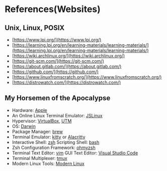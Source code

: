 # References(Websites) 
## Unix, Linux, POSIX

- [https://www.lpi.org/](https://www.lpi.org/)
- [https://learning.lpi.org/en/learning-materials/learning-materials/](https://learning.lpi.org/en/learning-materials/learning-materials/)
- [https://wiki.archlinux.org/](https://wiki.archlinux.org/)
- [https://git-scm.com/](https://git-scm.com/)
- [https://about.gitlab.com/](https://about.gitlab.com/)
- [https://github.com/](https://github.com/)
- [https://www.linuxfromscratch.org/](https://www.linuxfromscratch.org/)
- [https://distrowatch.com/](https://distrowatch.com/)

## My Horsemen of the Apocalypse
- Hardware: [Apple](https://www.apple.com/mac/)
- An Online Linux Terminal Emulator: [JSLinux](https://bellard.org/jslinux/) 
- Hypervisor: [VirtualBox](https://www.virtualbox.org/), [UTM](https://mac.getutm.app/)
- OS: [Darwin](https://github.com/apple/darwin-xnu)
- Package Manager: [brew](https://brew.sh/)
- Terminal Emulator: [kitty](https://sw.kovidgoyal.net/kitty/) or [Alacritty](https://alacritty.org/)
- Interactive Shell: [zsh](https://www.zsh.org/) Scripting Shell: [bash](https://www.gnu.org/software/bash/)
- Zsh Configuration Framework: [ohmyzsh](https://ohmyz.sh/)
- Terminal Text Editor: [vim](https://www.vim.org/) GUI Text Editor: [Visual Studio Code](https://code.visualstudio.com/)
- Terminal Multiplexer: [tmux](https://github.com/tmux)
- Modern Linux Tools: [Modern Linux](https://github.com/ibraheemdev/modern-unix)
